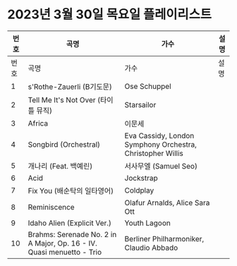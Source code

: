 # 2023년 3월 30일 목요일 플레이리스트

| 번호 | 곡명 | 가수 | 설명 |
|------|------|------|------|
| 번호 | 곡명 | 가수 | 설명 |
| 1 | s'Rothe-Zauerli (B기도문) | Ose Schuppel |  |
| 2 | Tell Me It's Not Over (타이틀 뮤직) | Starsailor |  |
| 3 | Africa | 이문세 |  |
| 4 | Songbird (Orchestral) | Eva Cassidy, London Symphony Orchestra, Christopher Willis |  |
| 5 | 개나리 (Feat. 백예린) | 서사무엘 (Samuel Seo) |  |
| 6 | Acid | Jockstrap |  |
| 7 | Fix You (배순탁의 일타영어) | Coldplay |  |
| 8 | Reminiscence | Olafur Arnalds, Alice Sara Ott |  |
| 9 | Idaho Alien (Explicit Ver.) | Youth Lagoon |  |
| 10 | Brahms: Serenade No. 2 in A Major, Op. 16 - IV. Quasi menuetto - Trio | Berliner Philharmoniker, Claudio Abbado |  |
